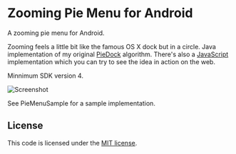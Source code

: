 Zooming Pie Menu for Android
============================

A zooming pie menu for Android.

Zooming feels a little bit like the famous OS X dock but in a circle.
Java implementation of my original [PieDock][1] algorithm.
There's also a [JavaScript][2] implementation which you can try to see
the idea in action on the web.

Minnimum SDK version 4.

![Screenshot](http://markusfisch.github.io/AndroidPieMenu/screenshot.png)

See PieMenuSample for a sample implementation.

License
-------

This code is licensed under the [MIT license][3].

[1]: https://github.com/markusfisch/PieDock
[2]: https://github.com/markusfisch/WebPie
[3]: http://opensource.org/licenses/mit-license.php
